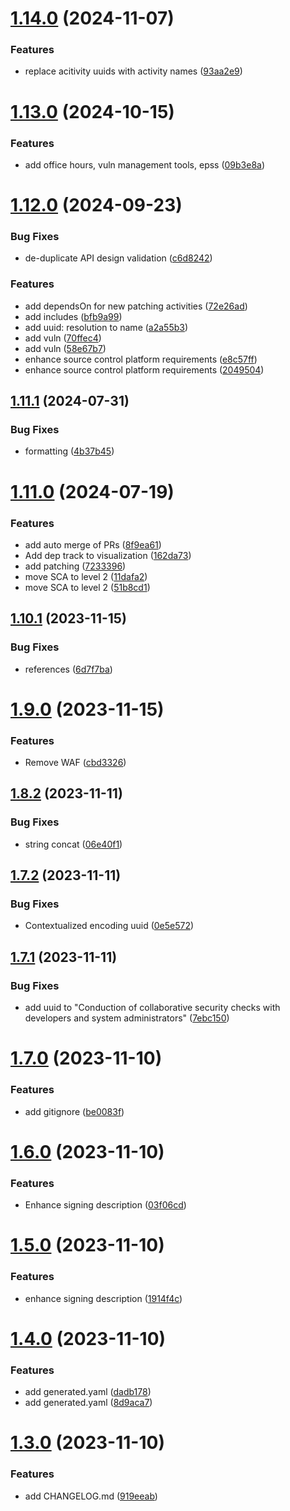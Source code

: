 # [1.14.0](https://github.com/devsecopsmaturitymodel/DevSecOps-MaturityModel-data/compare/v1.13.0...v1.14.0) (2024-11-07)


### Features

* replace acitivity uuids with activity names ([93aa2e9](https://github.com/devsecopsmaturitymodel/DevSecOps-MaturityModel-data/commit/93aa2e91f732f03d54c273e9bbd53a6e4a8a977b))

# [1.13.0](https://github.com/devsecopsmaturitymodel/DevSecOps-MaturityModel-data/compare/v1.12.0...v1.13.0) (2024-10-15)


### Features

* add office hours, vuln management tools, epss ([09b3e8a](https://github.com/devsecopsmaturitymodel/DevSecOps-MaturityModel-data/commit/09b3e8a69936aec7b10dbdb293cbe41fc864edfe))

# [1.12.0](https://github.com/devsecopsmaturitymodel/DevSecOps-MaturityModel-data/compare/v1.11.1...v1.12.0) (2024-09-23)


### Bug Fixes

* de-duplicate API design validation ([c6d8242](https://github.com/devsecopsmaturitymodel/DevSecOps-MaturityModel-data/commit/c6d82427ddc272f27afc5d7eee36d91e96face14))


### Features

* add dependsOn for new patching activities ([72e26ad](https://github.com/devsecopsmaturitymodel/DevSecOps-MaturityModel-data/commit/72e26ad825e4a8458e39e5e93814ebf3bcb9aa71))
* add includes ([bfb9a99](https://github.com/devsecopsmaturitymodel/DevSecOps-MaturityModel-data/commit/bfb9a993e85cd6c88f79ca314c3cf34e03c1d7be))
* add uuid: resolution to name ([a2a55b3](https://github.com/devsecopsmaturitymodel/DevSecOps-MaturityModel-data/commit/a2a55b363e2c50ef7af9eaca814ef9137f61835d))
* add vuln ([70ffec4](https://github.com/devsecopsmaturitymodel/DevSecOps-MaturityModel-data/commit/70ffec4ddb3ddb2112190b5ca30f97e80eef2d64))
* add vuln ([58e67b7](https://github.com/devsecopsmaturitymodel/DevSecOps-MaturityModel-data/commit/58e67b76c7f4457aac333900bf2430e487a72f2d))
* enhance source control platform requirements ([e8c57ff](https://github.com/devsecopsmaturitymodel/DevSecOps-MaturityModel-data/commit/e8c57ffb898839c26927d0fc827623935e48c82a))
* enhance source control platform requirements ([2049504](https://github.com/devsecopsmaturitymodel/DevSecOps-MaturityModel-data/commit/2049504bfab5d284ecba144814260cad10864e60))

## [1.11.1](https://github.com/devsecopsmaturitymodel/DevSecOps-MaturityModel-data/compare/v1.11.0...v1.11.1) (2024-07-31)


### Bug Fixes

* formatting ([4b37b45](https://github.com/devsecopsmaturitymodel/DevSecOps-MaturityModel-data/commit/4b37b45c9a5f40c2f739f0e8509b7d07fe736224))

# [1.11.0](https://github.com/devsecopsmaturitymodel/DevSecOps-MaturityModel-data/compare/v1.10.1...v1.11.0) (2024-07-19)


### Features

* add auto merge of PRs ([8f9ea61](https://github.com/devsecopsmaturitymodel/DevSecOps-MaturityModel-data/commit/8f9ea61b80c2dab6aea733e35da0ad665618ff44))
* Add dep track to visualization ([162da73](https://github.com/devsecopsmaturitymodel/DevSecOps-MaturityModel-data/commit/162da7338f4e1ad690637122516fd1873147a9e0))
* add patching ([7233396](https://github.com/devsecopsmaturitymodel/DevSecOps-MaturityModel-data/commit/7233396cfc8e8a72cc75f53bbe9067101178fdd2))
* move SCA to level 2 ([11dafa2](https://github.com/devsecopsmaturitymodel/DevSecOps-MaturityModel-data/commit/11dafa271acff38c9c8ae2cca7c3a72022e9df7a))
* move SCA to level 2 ([51b8cd1](https://github.com/devsecopsmaturitymodel/DevSecOps-MaturityModel-data/commit/51b8cd13daec712acee77ec3710557da95453dda))

## [1.10.1](https://github.com/devsecopsmaturitymodel/DevSecOps-MaturityModel-data/compare/v1.10.0...v1.10.1) (2023-11-15)


### Bug Fixes

* references ([6d7f7ba](https://github.com/devsecopsmaturitymodel/DevSecOps-MaturityModel-data/commit/6d7f7ba57413a0b484e83b07bcd54b07d66c10d0))

# [1.9.0](https://github.com/devsecopsmaturitymodel/DevSecOps-MaturityModel-data/compare/v1.8.2...v1.9.0) (2023-11-15)


### Features

* Remove WAF ([cbd3326](https://github.com/devsecopsmaturitymodel/DevSecOps-MaturityModel-data/commit/cbd3326fa4d1c783e953669f5ddcdfead618f38f))

## [1.8.2](https://github.com/devsecopsmaturitymodel/DevSecOps-MaturityModel-data/compare/v1.8.1...v1.8.2) (2023-11-11)


### Bug Fixes

* string concat ([06e40f1](https://github.com/devsecopsmaturitymodel/DevSecOps-MaturityModel-data/commit/06e40f1a5357c4bcb66c1d5976923a1d9b5afc82))

## [1.7.2](https://github.com/devsecopsmaturitymodel/DevSecOps-MaturityModel-data/compare/v1.7.1...v1.7.2) (2023-11-11)


### Bug Fixes

* Contextualized encoding uuid ([0e5e572](https://github.com/devsecopsmaturitymodel/DevSecOps-MaturityModel-data/commit/0e5e572fc2365d8c4574f3262bf09d6659b4b46d))

## [1.7.1](https://github.com/devsecopsmaturitymodel/DevSecOps-MaturityModel-data/compare/v1.7.0...v1.7.1) (2023-11-11)


### Bug Fixes

* add uuid to "Conduction of collaborative security checks with developers and system administrators" ([7ebc150](https://github.com/devsecopsmaturitymodel/DevSecOps-MaturityModel-data/commit/7ebc150cb3fa9df2ac49e5b20a608ecdc2a2b98c))

# [1.7.0](https://github.com/devsecopsmaturitymodel/DevSecOps-MaturityModel-data/compare/v1.6.0...v1.7.0) (2023-11-10)


### Features

* add gitignore ([be0083f](https://github.com/devsecopsmaturitymodel/DevSecOps-MaturityModel-data/commit/be0083f406b8f161a2f7e810f38205d7b8423c04))

# [1.6.0](https://github.com/devsecopsmaturitymodel/DevSecOps-MaturityModel-data/compare/v1.5.0...v1.6.0) (2023-11-10)


### Features

* Enhance signing description ([03f06cd](https://github.com/devsecopsmaturitymodel/DevSecOps-MaturityModel-data/commit/03f06cd3f644f3603c52fbf7b34fefbf77825726))

# [1.5.0](https://github.com/devsecopsmaturitymodel/DevSecOps-MaturityModel-data/compare/v1.4.0...v1.5.0) (2023-11-10)


### Features

* enhance signing description ([1914f4c](https://github.com/devsecopsmaturitymodel/DevSecOps-MaturityModel-data/commit/1914f4c831ea98c87dbb396fc91bbaf479de58e7))

# [1.4.0](https://github.com/devsecopsmaturitymodel/DevSecOps-MaturityModel-data/compare/v1.3.0...v1.4.0) (2023-11-10)


### Features

* add generated.yaml ([dadb178](https://github.com/devsecopsmaturitymodel/DevSecOps-MaturityModel-data/commit/dadb1783e7de9e8496dfbb9586e0eb71d997daa7))
* add generated.yaml ([8d9aca7](https://github.com/devsecopsmaturitymodel/DevSecOps-MaturityModel-data/commit/8d9aca75935da33c4205b342f84cfb8eeeaadc57))

# [1.3.0](https://github.com/devsecopsmaturitymodel/DevSecOps-MaturityModel-data/compare/v1.2.0...v1.3.0) (2023-11-10)


### Features

* add CHANGELOG.md ([919eeab](https://github.com/devsecopsmaturitymodel/DevSecOps-MaturityModel-data/commit/919eeab72be37445c4f7e69a2e37f4761c0ba983))

